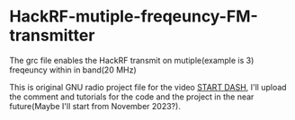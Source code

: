 # HackRF-mutiple-freqeuncy-FM-transmitter
The grc file enables the HackRF transmit on mutiple(example is 3) freqeuncy within in band(20 MHz)

This is original GNU radio project file for the video [START DASH](https://www.bilibili.com/video/BV1Uj411y7Jp), I'll upload the comment and tutorials for the code and the project in the near future(Maybe I'll start from November 2023?).
